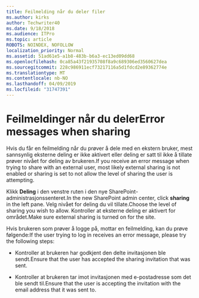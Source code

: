 ```yaml
---
title: Feilmelding når du deler filer
ms.author: kirks
author: Techwriter40
ms.date: 9/18/2018
ms.audience: ITPro
ms.topic: article
ROBOTS: NOINDEX, NOFOLLOW
localization_priority: Normal
ms.assetid: 51ad61e5-a1b8-483b-b6a3-ec13ed09dd68
ms.openlocfilehash: 0ca85a43f21935708f8a9c689306ed3560627dea
ms.sourcegitcommit: 228c986911ecf73217116a5d1fdcd2e89362774e
ms.translationtype: MT
ms.contentlocale: nb-NO
ms.lasthandoff: 04/09/2019
ms.locfileid: "31747391"
---
```

# <a name="error-messages-when-sharing"></a><span data-ttu-id="6c8f6-102">Feilmeldinger når du deler</span><span class="sxs-lookup"><span data-stu-id="6c8f6-102">Error messages when sharing</span></span>

<span data-ttu-id="6c8f6-103">Hvis du får en feilmelding når du prøver å dele med en ekstern bruker, mest sannsynlig eksterne deling er ikke aktivert eller deling er satt til ikke å tillate prøver nivået for deling av brukeren.</span><span class="sxs-lookup"><span data-stu-id="6c8f6-103">If you receive an error message when trying to share with an external user, most likely external sharing is not enabled or sharing is set to not allow the level of sharing the user is attempting.</span></span>
  
<span data-ttu-id="6c8f6-104">Klikk **Deling** i den venstre ruten i den nye SharePoint-administrasjonssenteret.</span><span class="sxs-lookup"><span data-stu-id="6c8f6-104">In the  new SharePoint admin center, click **sharing** in the left pane.</span></span> <span data-ttu-id="6c8f6-105">Velg nivået for deling du vil tillate.</span><span class="sxs-lookup"><span data-stu-id="6c8f6-105">Choose the level of sharing you wish to allow.</span></span> <span data-ttu-id="6c8f6-106">Kontroller at eksterne deling er aktivert for området.</span><span class="sxs-lookup"><span data-stu-id="6c8f6-106">Make sure external sharing is turned on for the site.</span></span> 
  
<span data-ttu-id="6c8f6-107">Hvis brukeren som prøver å logge på, mottar en feilmelding, kan du prøve følgende:</span><span class="sxs-lookup"><span data-stu-id="6c8f6-107">If the user trying to log in receives an error message, please try the following steps:</span></span>
  
- <span data-ttu-id="6c8f6-108">Kontroller at brukeren har godkjent den delte invitasjonen ble sendt.</span><span class="sxs-lookup"><span data-stu-id="6c8f6-108">Ensure that the user has accepted the sharing invitation that was sent.</span></span>
    
- <span data-ttu-id="6c8f6-109">Kontroller at brukeren tar imot invitasjonen med e-postadresse som det ble sendt til.</span><span class="sxs-lookup"><span data-stu-id="6c8f6-109">Ensure that the user is accepting the invitation with the email address that it was sent to.</span></span>
    

